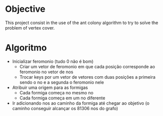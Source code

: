 # Objective

This project consist in the use of the ant colony algorithm to try to solve the problem of vertex cover.

# Algoritmo

* Inicializar feromonio (tudo 0 não é bom)
	- Criar um vetor de feromonio em que cada posição corresponde ao feromonio no vetor de nos
	- Trocar keys por um vetor de vetores com duas posições a primeira sendo o no e a segunda o feromonio nele
* Atribuir uma origem para as formigas
	- Cada formiga começa no mesmo no
	- Cada formiga começa em um no diferente
* Ir adicionando nos ao caminho da formiga até chegar ao objetivo (o caminho conseguir alcançar os 81306 nos do grafo)

